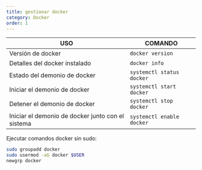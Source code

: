 ```yaml
---
title: gestionar docker
category: Docker
order: 1
---
```


| USO | COMANDO |
|---|---|
| Versión de docker | `docker version` |
| Detalles del docker instalado | `docker info` |
| Estado del demonio de docker | `systemctl status docker` |
| Iniciar el demonio de docker | `systemctl start docker` |
| Detener el demonio de docker | `systemctl stop docker` |
| Iniciar el demonio de docker junto con el sistema | `systemctl enable docker` |


Ejecutar comandos docker sin sudo:
```bash
sudo groupadd docker
sudo usermod -aG docker $USER
newgrp docker
```
